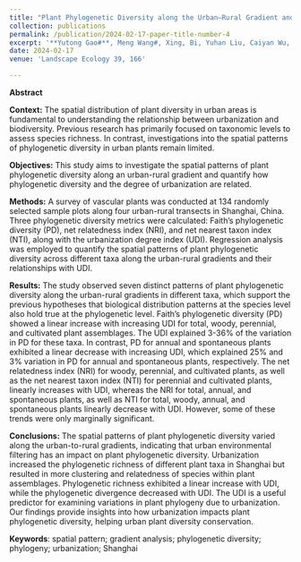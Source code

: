 ```yaml
---
title: "Plant Phylogenetic Diversity along the Urban–Rural Gradient and Its Association with Urbanization Degree in Shanghai, China"
collection: publications
permalink: /publication/2024-02-17-paper-title-number-4
excerpt: '**Yutong Gao#**, Meng Wang#, Xing, Bi, Yuhan Liu, Caiyan Wu, Guojian Chen, Shengjian Kuang, Shaopeng Li, Conghe Song, Junxiang Li'
date: 2024-02-17 
venue: 'Landscape Ecology 39, 166'

---
```


**Abstract**


**Context:** The spatial distribution of plant diversity in urban areas is fundamental to understanding the relationship between urbanization and biodiversity. Previous research has primarily focused on taxonomic levels to assess species richness. In contrast, investigations into the spatial patterns of phylogenetic diversity in urban plants remain limited.


**Objectives:** This study aims to investigate the spatial patterns of plant phylogenetic diversity along an urban-rural gradient and quantify how phylogenetic diversity and the degree of urbanization are related.


**Methods:** A survey of vascular plants was conducted at 134 randomly selected sample plots along four urban-rural transects in Shanghai, China. Three phylogenetic diversity metrics were calculated: Faith’s phylogenetic diversity (PD), net relatedness index (NRI), and net nearest taxon index (NTI), along with the urbanization degree index (UDI). Regression analysis was employed to quantify the spatial patterns of plant phylogenetic diversity across different taxa along the urban-rural gradients and their relationships with UDI. 


**Results:** The study observed seven distinct patterns of plant phylogenetic diversity along the urban-rural gradients in different taxa, which support the previous hypotheses that biological distribution patterns at the species level also hold true at the phylogenetic level. Faith’s phylogenetic diversity (PD) showed a linear increase with increasing UDI for total, woody, perennial, and cultivated plant assemblages. The UDI explained 3-36% of the variation in PD for these taxa. In contrast, PD for annual and spontaneous plants exhibited a linear decrease with increasing UDI, which explained 25% and 3% variation in PD for annual and spontaneous plants, respectively. The net relatedness index (NRI) for woody, perennial, and cultivated plants, as well as the net nearest taxon index (NTI) for perennial and cultivated plants, linearly increases with UDI, whereas the NRI for total, annual, and spontaneous plants, as well as NTI for total, woody, annual, and spontaneous plants linearly decrease with UDI. However, some of these trends were only marginally significant. 


**Conclusions:** The spatial patterns of plant phylogenetic diversity varied along the urban-to-rural gradients, indicating that urban environmental filtering has an impact on plant phylogenetic diversity. Urbanization increased the phylogenetic richness of different plant taxa in Shanghai but resulted in more clustering and relatedness of species within plant assemblages. Phylogenetic richness exhibited a linear increase with UDI, while the phylogenetic divergence decreased with UDI. The UDI is a useful predictor for examining variations in plant phylogeny due to urbanization. Our findings provide insights into how urbanization impacts plant phylogenetic diversity, helping urban plant diversity conservation.


**Keywords**: spatial pattern; gradient analysis; phylogenetic diversity; phylogeny; urbanization; Shanghai
